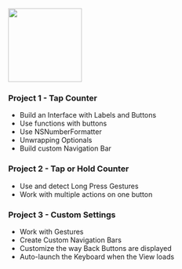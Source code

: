 # <img src='https://encrypted-tbn0.gstatic.com/images?q=tbn:ANd9GcSJ2Czl-GsV7tJF0wA9URh8lzwM7yjx27GbObP0_6yoiWQ9qd4hUQ' height='150px'>

### Project 1 - Tap Counter
- Build an Interface with Labels and Buttons
- Use functions with buttons
- Use NSNumberFormatter
- Unwrapping Optionals
- Build custom Navigation Bar

### Project 2 - Tap or Hold Counter
- Use and detect Long Press Gestures
- Work with multiple actions on one button

### Project 3 - Custom Settings
- Work with Gestures
- Create Custom Navigation Bars
- Customize the way Back Buttons are displayed
- Auto-launch the Keyboard when the View loads

